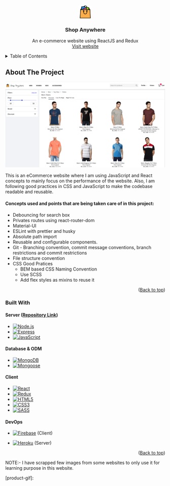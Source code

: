 <div id="top"></div>
<!-- PROJECT LOGO -->
<br />

<div align="center">
  <a href="https://github.com/parasagrawal71/shop-anywhere">
    <img src="src/assets/png/app-logo-64px.png" alt="Logo" width="40" height="40">
  </a>
  <h3 align="center">Shop Anywhere</h3>
  <p align="center"> An e-commerce website using ReactJS and Redux
  <br />
  <!-- <a href=""><strong>Explore the docs »</strong></a>
  <br />
  <br /> -->
  <a href="https://shop-anywhere.web.app/">Visit website</a>
  <!-- ·
  <a href="">Watch Video</a> -->
  </p>
</div>





<!-- TABLE OF CONTENTS -->

<details>
  <summary>Table of Contents</summary>
  <ol>
    <li>
      <a href="#about-the-project">About The Project</a>
      <ul>
        <li><a href="#features">Features</a></li>
        <li><a href="#built-with">Built With</a></li>
      </ul>
    </li>
  </ol>
  <br />
</details>




<!-- ABOUT THE PROJECT -->

## About The Project

[![Shop Anywhere][product-screenshot]][website-link]



This is an eCommerce website where I am using JavaScript and React concepts to mainly focus on the performance of the website. Also, I am following good practices in CSS and JavaScript to make the codebase readable and reusable.



#### Concepts used and points that are being taken care of in this project:

- Debouncing for search box
- Privates routes using react-router-dom
- Material-UI
- ESLint with prettier and husky
- Absolute path import
- Reusable and configurable components.
- Git - Branching convention, commit message conventions, branch restrictions and commit restrictions
- File structure convention
- CSS Good Pratices
  - BEM based CSS Naming Convention
  - Use SCSS
  - Add flex styles as mixins to reuse it

<p align="right">(<a href="#top">Back to top</a>)</p>



### Built With

#### Server ([Repository Link](https://github.com/parasagrawal71/shop-anywhere-server))

- [![Node.js][node-icon]][icon-url]
- [![Express][express-icon]][icon-url]
- [![JavaScript][javascript-icon]][icon-url]

#### Database & ODM

- [![MongoDB][mongodb-icon]][icon-url]
- [![Mongoose][mongoose-icon]][icon-url]

#### Client

* [![React][react-icon]][icon-url]
* [![Redux][redux-icon]][icon-url]
* [![HTML5][html5-icon]][icon-url]
* [![CSS3][css3-icon]][icon-url]
* [![SASS][sass-icon]][icon-url]

#### DevOps

- [![Firebase][firebase-icon]][icon-url] (Client)

* [![Heroku][heroku-icon]][icon-url] (Server)


<p align="right">(<a href="#top">Back to top</a>)</p>



NOTE:- I have scrapped few images from some websites to only use it for learning purpose in this website.





<!-- MARKDOWN LINKS & IMAGES -->

<!-- PROJECT SPECIFIC LINKS -->

[website-link]: https://shop-anywhere.web.app
[product-screenshot]: src/assets/png/product-screenshot.png
[product-gif]: 

<!-- SKILLS -->

[icon-url]: #
[react-icon]: https://img.shields.io/badge/React-20232A?style=for-the-badge&logo=react&logoColor=61DAFB
[redux-icon]: https://img.shields.io/badge/Redux-20232A?style=for-the-badge&logo=Redux&logoColor=764ABC
[vue-icon]: https://img.shields.io/badge/Vue.js-35495E?style=for-the-badge&logo=vuedotjs&logoColor=4FC08D
[javascript-icon]: https://img.shields.io/badge/JavaScript-20232A?style=for-the-badge&logo=javascript&logoColor=F7DF1E
[node-icon]: https://img.shields.io/badge/Node.js-20232A?style=for-the-badge&logo=Node.js&logoColor=339933
[html5-icon]: https://img.shields.io/badge/HTML5-20232A?style=for-the-badge&logo=HTML5&logoColor=E34F26
[css3-icon]: https://img.shields.io/badge/CSS3-20232A?style=for-the-badge&logo=CSS3&logoColor=1572B6
[sass-icon]: https://img.shields.io/badge/SASS-20232A?style=for-the-badge&logo=SASS&logoColor=CC6699
[mongodb-icon]: https://img.shields.io/badge/MongoDB-20232A?style=for-the-badge&logo=MongoDB&logoColor=47A248
[firebase-icon]: https://img.shields.io/badge/firebase-20232A?style=for-the-badge&logo=firebase&logoColor=FFCA28
[material-ui-icon]: https://img.shields.io/badge/Material%20UI-20232A?style=for-the-badge&logo=MUI&logoColor=007FFF
[express-icon]: https://img.shields.io/badge/Express.js-20232A?style=for-the-badge&logo=Express&logoColor=FFFFFF
[mongoose-icon]: https://img.shields.io/badge/Mongoose-20232A?style=for-the-badge
[heroku-icon]: https://img.shields.io/badge/Heroku-20232A?style=for-the-badge&logo=Heroku&logoColor=430098
[twit-icon]: https://img.shields.io/badge/Twit-20232A?style=for-the-badge
[websocket-icon]: https://img.shields.io/badge/websocket-20232A?style=for-the-badge
[twitter-apis-icon]: https://img.shields.io/badge/Twitter%20APIs-20232A?style=for-the-badge&logo=Twitter&logoColor=1DA1F2



<!-- https://www.markdownguide.org/basic-syntax/#reference-style-links -->

<!-- Get icons from this website => https://simpleicons.org -->
